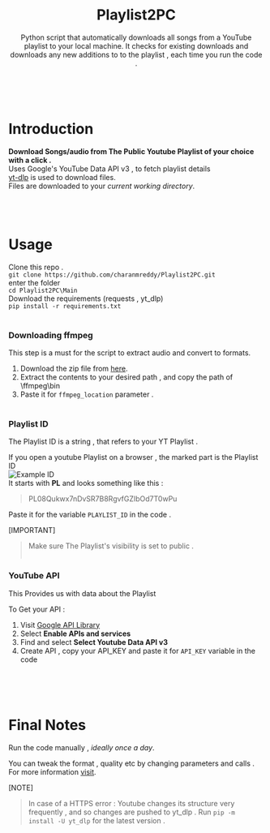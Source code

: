 <h1 align="center">Playlist2PC</h1>
<p align="center">Python script that automatically downloads all songs from a YouTube playlist to your local machine. It checks for existing downloads and downloads any new additions to to the playlist , each time you run the code .</p></p><br><br><br>

# Introduction

**Download Songs/audio from The Public Youtube Playlist of your choice with a click .**\
Uses Google's YouTube Data API v3 , to fetch playlist details\
[yt-dlp](https://github.com/yt-dlp/yt-dlp) is used to download files.\
Files are downloaded to your _current working directory_.\
<br><br><br>

# Usage

Clone this repo .<br>
```git clone https://github.com/charanmreddy/Playlist2PC.git```
<br>enter the folder<br>
```cd Playlist2PC\Main```
<br>Download the requirements (requests , yt_dlp)<br>
```pip install -r requirements.txt```
<br><br>
### Downloading ffmpeg

This step is a must for the script to extract audio and convert to formats.

1. Download the zip file from [here](https://www.gyan.dev/ffmpeg/builds/ffmpeg-release-essentials.zip).
2. Extract the contents to your desired path , and copy the path of \ffmpeg\bin
3. Paste it for `ffmpeg_location` parameter .
<br><br>
### Playlist ID

The Playlist ID is a string , that refers to your YT Playlist .

If you open a youtube Playlist on a browser , the marked part is the Playlist ID  
![Example ID](images/plid.png)  
It starts with **PL** and looks something like this :
> PL08Qukwx7nDvSR7B8RgvfGZIbOd7T0wPu

Paste it for the variable `PLAYLIST_ID` in the code .

[IMPORTANT]
> Make sure The Playlist's visibility is set to public .
<br><br>
### YouTube API

This Provides us with data about the Playlist

To Get your API :

1. Visit [Google API Library](https://console.cloud.google.com/apis/dashboard)
2. Select **Enable APIs and services**
3. Find and select **Select Youtube Data API v3**
4. Create API , copy your API_KEY and paste it for `API_KEY` variable in the code

<br><br><br>
# Final Notes

Run the code manually , _ideally once a day_.

You can tweak the format , quality etc by changing parameters and calls . For more information [visit](https://github.com/yt-dlp/yt-dlp).

[NOTE]
> In case of a HTTPS error : Youtube changes its structure very frequently , and so changes are pushed to yt_dlp . Run `pip -m install -U yt_dlp` for the latest version .

